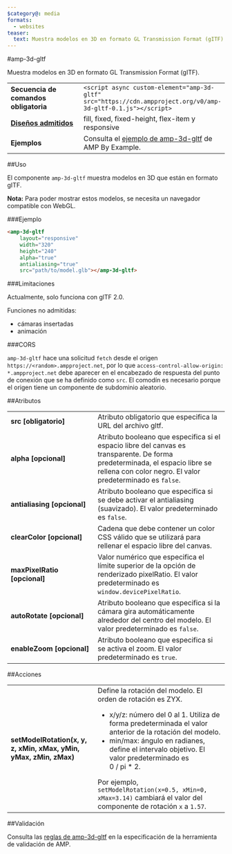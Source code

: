 ```yaml
---
$category@: media
formats:
  - websites
teaser:
  text: Muestra modelos en 3D en formato GL Transmission Format (gITF).
---
```


<!--
Copyright 2018 The AMP HTML Authors. Todos los derechos reservados.

Con licencia Apache, versión 2.0 (en adelante, la "Licencia").
Este archivo solo se puede utilizar según lo estipulado en la Licencia.
Se puede obtener una copia de la Licencia en la siguiente página:

  http://www.apache.org/licenses/LICENSE-2.0

A menos que lo exija la legislación aplicable o se acuerde por escrito, el software
distribuido bajo la Licencia se proporciona "TAL CUAL", SIN NINGÚN
TIPO DE GARANTÍA NI DE CONDICIÓN, ni expresa ni implícita.
En la Licencia se puede consultar la información relativa a las limitaciones y a los permisos aplicables a cada idioma.
-->

#amp-3d-gltf

Muestra modelos en 3D en formato GL Transmission Format (gITF).

<table>
  <tr>
    <td width="40%"><strong>Secuencia de comandos obligatoria</strong></td>
    <td><code>&lt;script async custom-element="amp-3d-gltf" src="https://cdn.ampproject.org/v0/amp-3d-gltf-0.1.js"&gt;&lt;/script&gt;</code></td>
  </tr>
  <tr>
    <td class="col-fourty"><strong><a href="https://www.ampproject.org/docs/guides/responsive/control_layout.html">Diseños admitidos</a></strong></td>
    <td>fill, fixed, fixed-height, flex-item y responsive</td>
  </tr>
  <tr>
    <td><strong>Ejemplos</strong></td>
    <td>Consulta el <a href="https://ampbyexample.com/components/amp-3d-gltf/">ejemplo de amp-3d-gltf</a> de AMP By Example.</td>
  </tr>
</table>

##Uso

El componente `amp-3d-gltf` muestra modelos en 3D que están en formato gITF.

**Nota:** Para poder mostrar estos modelos, se necesita un navegador compatible con WebGL.

###Ejemplo

```html
<amp-3d-gltf
    layout="responsive"
    width="320"
    height="240"
    alpha="true"
    antialiasing="true"
    src="path/to/model.glb"></amp-3d-gltf>
```

###Limitaciones

Actualmente, solo funciona con glTF 2.0.

Funciones no admitidas:
- cámaras insertadas
- animación

###CORS

`amp-3d-gltf` hace una solicitud `fetch` desde el origen `https://<random>.ampproject.net`, por lo que `access-control-allow-origin: *.ampproject.net` debe aparecer en el encabezado de respuesta del punto de conexión que se ha definido como `src`. El comodín es necesario porque el origen tiene un componente de subdominio aleatorio.

##Atributos

<table>
  <tr>
    <td width="40%"><strong>src [obligatorio]</strong></td>
    <td>Atributo obligatorio que especifica la URL del archivo gltf.</td>
  </tr>
  <tr>
    <td width="40%"><strong>alpha [opcional]</strong></td>
    <td>Atributo booleano que especifica si el espacio libre del canvas es transparente. De forma predeterminada, el espacio libre se rellena con color negro.
      El valor predeterminado es <code>false</code>.</td>
  </tr>
  <tr>
    <td width="40%"><strong>antialiasing [opcional]</strong></td>
    <td>Atributo booleano que especifica si se debe activar el antialiasing (suavizado). El valor predeterminado es <code>false</code>.</td>
  </tr>
  <tr>
    <td width="40%"><strong>clearColor [opcional]</strong></td>
    <td>Cadena que debe contener un color CSS válido que se utilizará para rellenar el espacio libre del canvas.</td>
  </tr>
  <tr>
    <td width="40%"><strong>maxPixelRatio [opcional]</strong></td>
    <td>Valor numérico que especifica el límite superior de la opción de renderizado pixelRatio. El valor predeterminado es <code>window.devicePixelRatio</code>.</td>
  </tr>
  <tr>
    <td width="40%"><strong>autoRotate [opcional]</strong></td>
    <td>Atributo booleano que especifica si la cámara gira automáticamente alrededor del centro del modelo. El valor predeterminado es <code>false</code>.</td>
  </tr>
  <tr>
    <td width="40%"><strong>enableZoom [opcional]</strong></td>
    <td>Atributo booleano que especifica si se activa el zoom. El valor predeterminado es <code>true</code>.</td>
  </tr>
</table>

##Acciones

<table>
  <tr>
    <td width="40%"><strong>setModelRotation(x, y, z, xMin, xMax, yMin, yMax, zMin, zMax)</strong></td>
    <td>Define la rotación del modelo. El orden de rotación es ZYX.
      <ul>
        <li>x/y/z: número del 0 al 1. Utiliza de forma predeterminada el valor anterior de la rotación del modelo.</li>
        <li>min/max: ángulo en radianes, define el intervalo objetivo. El valor predeterminado es 0 / pi * 2.</li>
      </ul>
      Por ejemplo, <code>setModelRotation(x=0.5, xMin=0, xMax=3.14)</code> cambiará el valor del componente de rotación <code>x</code> a <code>1.57</code>.</td>
  </tr>
</table>

##Validación

Consulta las [reglas de amp-3d-gltf](https://github.com/ampproject/amphtml/blob/master/extensions/amp-3d-gltf/validator-amp-3d-gltf.protoascii) en la especificación de la herramienta de validación de AMP.
